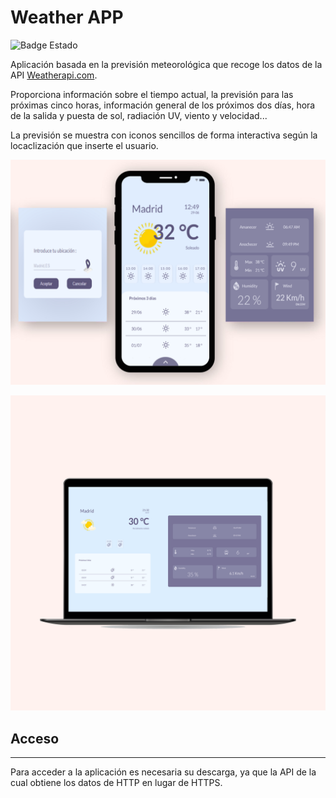 # Weather APP
![Badge Estado](https://img.shields.io/badge/ESTADO-Completado-green)

Aplicación basada en la previsión meteorológica que recoge los datos de la API [Weatherapi.com](https://www.weatherapi.com/).

Proporciona información sobre el tiempo actual, la previsión para las próximas cinco horas, información general de los próximos dos días, hora de la salida y puesta de sol, radiación UV, viento y velocidad...

La previsión se muestra con iconos sencillos de forma interactiva según la locaclización que inserte el usuario.

![Mobile version](./assets/readme/mockup_phone.png)

![Desktop version](./assets/readme/mockup_desktop.png)

## Acceso 
---
Para acceder a la aplicación es necesaria su descarga, ya que la API de la cual obtiene los datos de HTTP en lugar de HTTPS.